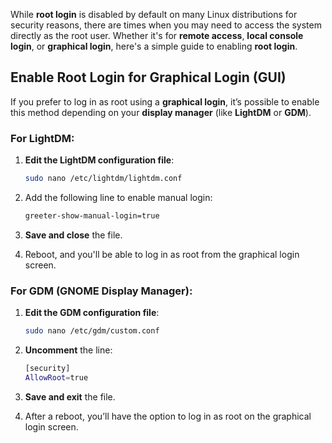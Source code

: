 While **root login** is disabled by default on many Linux distributions for security reasons, there are times when you may need to access the system directly as the root user. Whether it's for **remote access**, **local console login**, or **graphical login**, here's a simple guide to enabling **root login**.



## **Enable Root Login for Graphical Login (GUI)**

If you prefer to log in as root using a **graphical login**, it’s possible to enable this method depending on your **display manager** (like **LightDM** or **GDM**).

### For **LightDM**:
1. **Edit the LightDM configuration file**:
   ```bash
   sudo nano /etc/lightdm/lightdm.conf
   ```

2. Add the following line to enable manual login:
   ```bash
   greeter-show-manual-login=true
   ```

3. **Save and close** the file.

4. Reboot, and you'll be able to log in as root from the graphical login screen.

### For **GDM** (GNOME Display Manager):
1. **Edit the GDM configuration file**:
   ```bash
   sudo nano /etc/gdm/custom.conf
   ```

2. **Uncomment** the line:
   ```bash
   [security]
   AllowRoot=true
   ```

3. **Save and exit** the file.

4. After a reboot, you’ll have the option to log in as root on the graphical login screen.